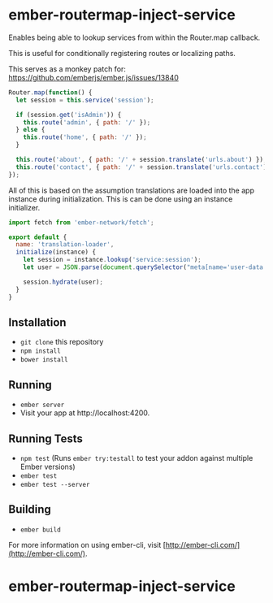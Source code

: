 # ember-routermap-inject-service

Enables being able to lookup services from within the Router.map callback.

This is useful for conditionally registering routes or localizing paths.

This serves as a monkey patch for:
https://github.com/emberjs/ember.js/issues/13840

```js
Router.map(function() {
  let session = this.service('session');

  if (session.get('isAdmin')) {
    this.route('admin', { path: '/' });
  } else {
    this.route('home', { path: '/' });
  }

  this.route('about', { path: '/' + session.translate('urls.about') });
  this.route('contact', { path: '/' + session.translate('urls.contact') });
});
```

All of this is based on the assumption translations are loaded into the app instance
during initialization.  This is can be done using an instance initializer.

```js
import fetch from 'ember-network/fetch';

export default {
  name: 'translation-loader',
  initialize(instance) {
    let session = instance.lookup('service:session');
    let user = JSON.parse(document.querySelector("meta[name='user-data']").content);

    session.hydrate(user);
  }
}
```

## Installation

* `git clone` this repository
* `npm install`
* `bower install`

## Running

* `ember server`
* Visit your app at http://localhost:4200.

## Running Tests

* `npm test` (Runs `ember try:testall` to test your addon against multiple Ember versions)
* `ember test`
* `ember test --server`

## Building

* `ember build`

For more information on using ember-cli, visit [http://ember-cli.com/](http://ember-cli.com/).
# ember-routermap-inject-service
